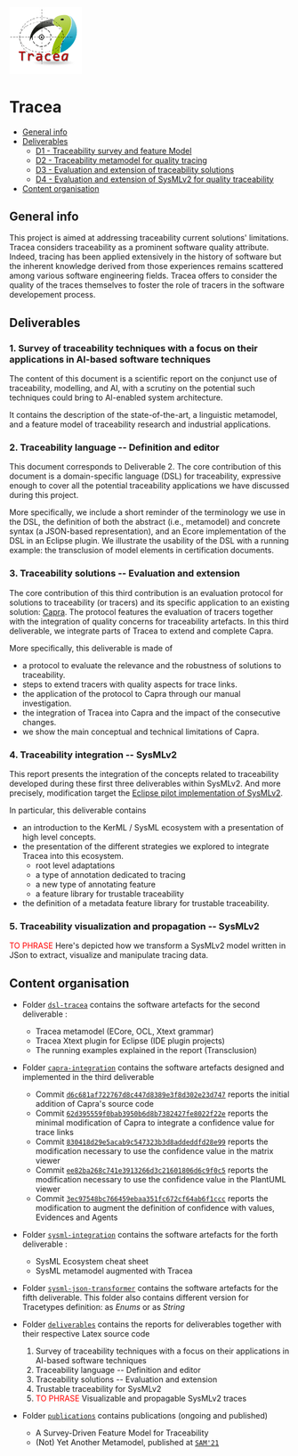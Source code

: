 <!--![Tracea](https://github.com/ebatot/git-test/blob/6324f41a99bcf4c6d536e457b8f0cf97a6b6040a/Logo-Tracea.png "UOC-SOM Tracea Project")-->

<img src="https://github.com/modelia/tracea/blob/6d37ddb6c7f56da40fae254ed6c62eed407c5b4f/Logo-Tracea.png" width=130 alt="UOC-SOM Tracea Project"/>

# Tracea

* [General info](#general-info)
* [Deliverables](#deliverables)
  * [D1 - Traceability survey and feature Model](#1-survey-of-traceability-techniques-with-a-focus-on-their-applications-in-ai-based-software-techniques)
  * [D2 - Traceability metamodel for quality tracing](#2-traceability-language----definition-and-editor)
  * [D3 - Evaluation and extension of traceability solutions](#3-traceability-solutions----evaluation-and-extension)
  * [D4 - Evaluation and extension of SysMLv2 for quality traceability](#4-traceability-integration----sysmlv2)
* [Content organisation](#content-organisation)

## General info

This project is aimed at addressing traceability current solutions' limitations.
Tracea considers traceability as a prominent software quality attribute.
Indeed, tracing has been applied extensively in the history of software but the inherent
knowledge derived from those experiences remains scattered among various software engineering fields.
Tracea offers to consider the quality of the traces themselves to foster the role of tracers in the
software developement process.

## Deliverables

### 1. Survey of traceability techniques with a focus on their applications in AI-based software techniques

The content of this document is a scientific report on the conjunct use of traceability, modelling, and
AI, with a scrutiny on the potential such techniques could bring to AI-enabled system architecture.

It contains the description of the state-of-the-art, a linguistic metamodel, and a feature model of
traceability research and industrial applications.

### 2. Traceability language -- Definition and editor

This document corresponds to Deliverable 2. The core
contribution of this document is a domain-specific language (DSL) for traceability, expressive enough
to cover all the potential traceability applications we have discussed during this project.

More specifically, we include a short reminder of the terminology we use in the DSL, the definition
of both the abstract (i.e., metamodel) and concrete syntax (a JSON-based representation),
and an Ecore implementation of the DSL in an Eclipse plugin. We illustrate the usability of the DSL
with a running example: the transclusion of model elements in certification documents.

### 3. Traceability solutions -- Evaluation and extension

The core contribution of this third contribution is an evaluation protocol for solutions to traceability
(or tracers) and its specific application to an existing solution: [Capra](https://www.eclipse.org/capra).
The protocol features the evaluation of tracers together with the integration of quality concerns for
traceability artefacts.
In this third deliverable, we integrate parts of Tracea to extend and complete Capra.

More specifically, this deliverable is made of

* a protocol to evaluate the relevance and the robustness of solutions to traceability.
* steps to extend tracers with quality aspects for trace links.
* the application of the protocol to Capra through our manual investigation.
* the integration of Tracea into Capra and the impact of the consecutive changes.
* we show the main conceptual and technical limitations of Capra.

### 4. Traceability integration -- SysMLv2

This report presents the integration of the concepts related to traceability developed
during these first three deliverables within SysMLv2. And more precisely, modification target the [Eclipse pilot implementation of SysMLv2](https://github.com/Systems-Modeling/SysML-v2-Pilot-Implementation).

In particular, this deliverable contains

* an introduction to the KerML / SysML ecosystem with a presentation of high level concepts.
* the presentation of the different strategies we explored to integrate Tracea into this ecosystem.
  * root level adaptations
  * a type of annotation dedicated to tracing
  * a new type of annotating feature
  * a feature library for trustable traceability
* the definition of a metadata feature library for trustable traceability.

### 5. Traceability visualization and propagation -- SysMLv2

<span style="color:red"> TO PHRASE </span>
Here's depicted how we transform a SysMLv2 model written in JSon to extract, visualize and manipulate tracing data.

## Content organisation

* Folder [`dsl-tracea`](https://github.com/modelia/tracea/tree/master/1-dsl-tracea) contains the software artefacts for the second deliverable :
  * Tracea metamodel (ECore, OCL, Xtext grammar)
  * Tracea Xtext plugin for Eclipse (IDE plugin projects)
  * The running examples explained in the report (Transclusion)

* Folder [`capra-integration`](https://github.com/modelia/tracea/tree/master/2-capra-integration) contains the software artefacts designed and implemented in the third deliverable
  * Commit [`d6c681af722767d8c447d8389e3f8d302e23d747`](https://github.com/modelia/tracea/commit/d6c681af722767d8c447d8389e3f8d302e23d747) reports the initial addition of Capra's source code
  * Commit [`62d395559f0bab3950b6d8b7382427fe8022f22e`](https://github.com/modelia/tracea/commit/62d395559f0bab3950b6d8b7382427fe8022f22e) reports the minimal modification of Capra to integrate a confidence value for trace links
  * Commit [`830418d29e5acab9c547323b3d8addeddfd28e99`](https://github.com/modelia/tracea/commit/830418d29e5acab9c547323b3d8addeddfd28e99) reports the modification necessary to use the confidence value in the matrix viewer
  * Commit [`ee82ba268c741e3913266d3c21601806d6c9f0c5`](https://github.com/modelia/tracea/commit/ee82ba268c741e3913266d3c21601806d6c9f0c5) reports the modification necessary to use the confidence value in the PlantUML viewer
  * Commit [`3ec97548bc766459ebaa351fc672cf64ab6f1ccc`](https://github.com/modelia/tracea/commit/3ec97548bc766459ebaa351fc672cf64ab6f1ccc) reports the modification to augment the definition of confidence with values, Evidences and Agents

* Folder [`sysml-integration`](https://github.com/modelia/tracea/tree/master/3-sysml-integration) contains the software artefacts for the forth deliverable :
  * SysML Ecosystem cheat sheet  
  * SysML metamodel augmented with Tracea

* Folder [`sysml-json-transformer`](https://github.com/modelia/tracea/tree/master/4-sysml-json-transformer) contains the software artefacts for the fifth deliverable. This folder also contains different version for Tracetypes definition: as _Enums_ or as _String_

* Folder [`deliverables`](https://github.com/modelia/tracea/tree/master/8-deliverables) contains the reports for deliverables together with their respective Latex source code
    1. Survey of traceability techniques with a focus on their applications in AI-based software techniques
    2. Traceability language -- Definition and editor
    3. Traceability solutions -- Evaluation and extension
    4. Trustable traceability for SysMLv2
    5. <span style="color:red"> TO PHRASE </span>Visualizable and propagable SysMLv2 traces

* Folder [`publications`](https://github.com/modelia/tracea/tree/master/9-publications) contains publications (ongoing and published)
  * A Survey-Driven Feature Model for Traceability
  * (Not) Yet Another Metamodel, published at [`SAM'21`](https://sdl-forum.org/Events/SAM2021/index.htm)
